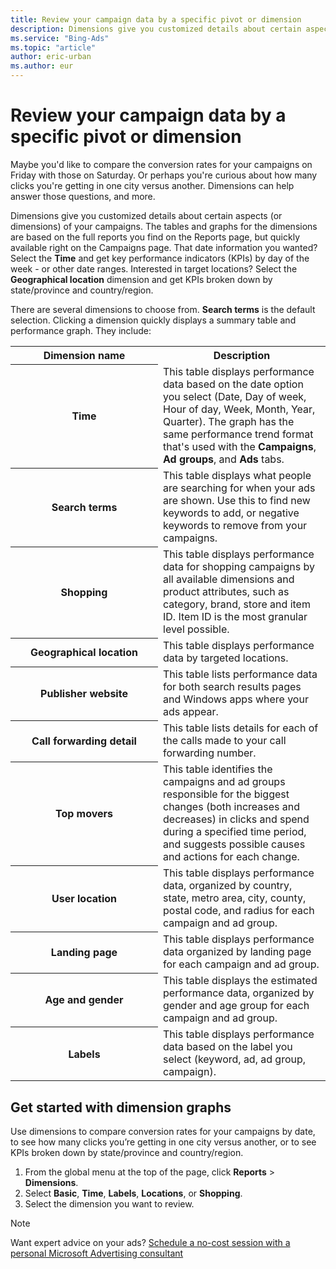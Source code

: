 ```yaml
---
title: Review your campaign data by a specific pivot or dimension
description: Dimensions give you customized details about certain aspects (or dimensions) of your campaigns in easy-to-read tables and graphs. For example, you can see search terms or top mover data.
ms.service: "Bing-Ads"
ms.topic: "article"
author: eric-urban
ms.author: eur
---
```


# Review your campaign data by a specific pivot or dimension

Maybe you'd like to compare the conversion rates for your campaigns on Friday with those on Saturday. Or perhaps you're curious about how many clicks you're getting in one city versus another. Dimensions can help answer those questions, and more.

Dimensions give you customized details about certain aspects (or dimensions) of your campaigns. The tables and graphs for the dimensions are based on the full reports you find on the Reports page, but quickly available right on the Campaigns page. That date information you wanted? Select the **Time** and get key performance indicators (KPIs) by day of the week - or other date ranges. Interested in target locations? Select the **Geographical location** dimension and get KPIs broken down by state/province and country/region.

There are several dimensions to choose from. **Search terms** is the default selection. Clicking a dimension quickly displays a summary table and performance graph. They include:

<table>
  <tr>
    <th style="width:220px" scope="col"> 
      Dimension name
    </th>
    <th scope="col">
      Description
    </th>
  </tr>
  <tr>
    <th scope="row">
        Time
      </th>
    <td> 
      This table displays performance data based on the date option you select (Date, Day of week, Hour of day, Week, Month, Year, Quarter). The graph has the same performance trend format that's used with the <strong>Campaigns</strong>, <strong>Ad groups</strong>, and <strong>Ads</strong> tabs.
        </td>
  </tr>
  <tr>
    <th scope="row"> 
      Search terms
    </th>
    <td>
        This table displays what people are searching for when your ads are shown. Use this to find new keywords to add, or negative keywords to remove from your campaigns.
      </td>
  </tr>
  <tr>
    <th scope="row"> 
      Shopping
    </th>
    <td> 
        This table displays performance data for shopping campaigns by all available dimensions and product attributes, such as category, brand, store and item ID. Item ID is the most granular level possible.
        </td>
  </tr>
  <tr>
    <th scope="row">
      Geographical location
    </th>
    <td> 
        This table displays performance data by targeted locations.
      </td>
  </tr>
  <tr>
    <th scope="row">
      Publisher website
    </th>
    <td> 
        This table lists performance data for both search results pages and Windows apps where your ads appear.
      </td>
  </tr>
  <tr>
    <th scope="row">
      Call forwarding detail
    </th>
    <td> 
        This table lists  details for each of the calls made to your call forwarding number.
      </td>
  </tr>
  <tr>
    <th scope="row">
      Top movers
    </th>
    <td> 
        This table identifies the campaigns and ad groups responsible for the biggest changes (both increases and decreases) in clicks and spend during a specified time period,
        and suggests possible causes and actions for each change.
      </td>
  </tr>
  <tr>
    <th scope="row">
      User location
    </th>
    <td> 
        This table displays performance data, organized by country, state, metro area, city, county, postal code, and radius for each campaign and ad group.
      </td>
  </tr>
  <tr>
    <th scope="row">
      Landing page
    </th>
    <td> 
        This table displays performance data organized by landing page for each campaign and ad group.
      </td>
  </tr>
  <tr>
    <th scope="row">
      Age and gender
    </th>
    <td>
        This table displays the estimated performance data, organized by gender and age group for each campaign and ad group.
      </td>
  </tr>
  <tr>
    <th scope="row">
      Labels
    </th>
    <td>
      This table displays performance data based on the label you select (keyword, ad, ad group, campaign). 
      </td>
  </tr>
</table>

## Get started with dimension graphs

Use dimensions to compare conversion rates for your campaigns by date, to see    how many clicks you’re getting in one city versus another, or to see KPIs broken down by    state/province and country/region.

1. From the global menu at the top of the page, click **Reports** > **Dimensions**.
1. Select **Basic**, **Time**, **Labels**, **Locations**, or **Shopping**.
1. Select the dimension you want to review.

> [!NOTE]
> Want expert advice on your ads? [Schedule a no-cost session with a personal Microsoft Advertising consultant](https://go.microsoft.com/fwlink?LinkId=837456)



